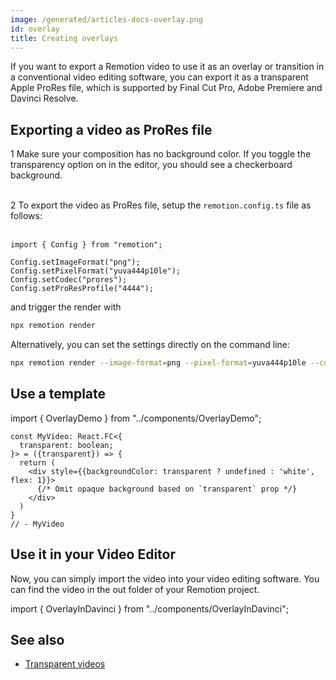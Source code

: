 ```yaml
---
image: /generated/articles-docs-overlay.png
id: overlay
title: Creating overlays
---
```


If you want to export a Remotion video to use it as an overlay or transition in a conventional video editing software, you can export it as a transparent Apple ProRes file, which is supported by Final Cut Pro, Adobe Premiere and Davinci Resolve.

## Exporting a video as ProRes file

<InlineStep>1</InlineStep> Make sure your composition has no background color. If you toggle the transparency option on in the editor, you should see a checkerboard background. <br /> <br/>

<InlineStep>2</InlineStep> To export the video as ProRes file, setup the <code>remotion.config.ts</code> file as follows: <br/><br/>

```tsx twoslash title="remotion.config.ts"
import { Config } from "remotion";

Config.setImageFormat("png");
Config.setPixelFormat("yuva444p10le");
Config.setCodec("prores");
Config.setProResProfile("4444");
```

and trigger the render with

```bash
npx remotion render
```

Alternatively, you can set the settings directly on the command line:

```bash
npx remotion render --image-format=png --pixel-format=yuva444p10le --codec=prores --prores-profile=4444
```

## Use a template

import { OverlayDemo } from "../components/OverlayDemo";

```twoslash include example
const MyVideo: React.FC<{
  transparent: boolean;
}> = ({transparent}) => {
  return (
    <div style={{backgroundColor: transparent ? undefined : 'white', flex: 1}}>
      {/* Omit opaque background based on `transparent` prop */}
    </div>
  )
}
// - MyVideo
```

<OverlayDemo/>

## Use it in your Video Editor

Now, you can simply import the video into your video editing software. You can find the video in the out folder of your Remotion project.

import { OverlayInDavinci } from "../components/OverlayInDavinci";

<OverlayInDavinci/>

## See also

- [Transparent videos](/docs/transparent-videos)

